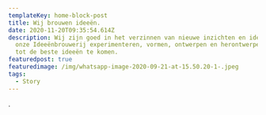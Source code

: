 ```yaml
---
templateKey: home-block-post
title: Wij brouwen ideeën.
date: 2020-11-20T09:35:54.614Z
description: Wij zijn goed in het verzinnen van nieuwe inzichten en ideeën. In
  onze Ideeënbrouwerij experimenteren, vormen, ontwerpen en herontwerpen we om
  tot de beste ideeën te komen.
featuredpost: true
featuredimage: /img/whatsapp-image-2020-09-21-at-15.50.20-1-.jpeg
tags:
  - Story
---
```

.